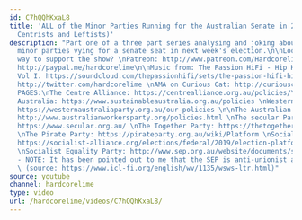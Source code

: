 ```yaml
---
id: C7hQQhKxaL8
title: 'ALL of the Minor Parties Running for the Australian Senate in 2019 (Part 1:
  Centrists and Leftists)'
description: "Part one of a three part series analysing and joking about the many
  minor parties vying for a senate seat in next week's election.\n\nLooking for a
  way to support the show? \nPatreon: http://www.patreon.com/Hardcorelime  \nPaypal:
  http://paypal.me/hardcorelime\n\nMusic from: The Passion HiFi - Hip Hop Instrumentals
  Vol I. https://soundcloud.com/thepassionhifi/sets/the-passion-hifi-hip-hop\n\nTwitter:
  http://twitter.com/hardcorelime \nAMA on Curious Cat: http://curiouscat.me/hardcorelime\n\nPOLICY
  PAGES:\nThe Centre Alliance: https://centrealliance.org.au/policies/\nSustainable
  Australia: https://www.sustainableaustralia.org.au/policies \nWestern Austral Party:
  https://westernaustraliaparty.org.au/our-policies \n\nThe Australian Workers Party:
  http://www.australianworkersparty.org/policies.html \nThe secular Party of Australia:
  https://www.secular.org.au/ \nThe Together Party: https://thetogetherparty.org.au/manifesto
  \nThe Pirate Party: https://pirateparty.org.au/wiki/Platform \nSocialist Alliance:
  https://socialist-alliance.org/elections/federal/2019/election-platform/our-lives-are-worth-more-their-profits
  \nSocialist Equality Party: http://www.sep.org.au/website/documents/statement-of-principles/
  - NOTE: It has been pointed out to me that the SEP is anti-unionist and pro-accelerationist
  \ (source: https://www.icl-fi.org/english/wv/1135/wsws-ltr.html)"
source: youtube
channel: hardcorelime
type: video
url: /hardcorelime/videos/C7hQQhKxaL8/
---
```

